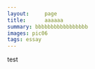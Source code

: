 ```yaml
---
layout:     page
title:      aaaaaa
summary: bbbbbbbbbbbbbbbbb
images: pic06
tags: essay
---
```


test